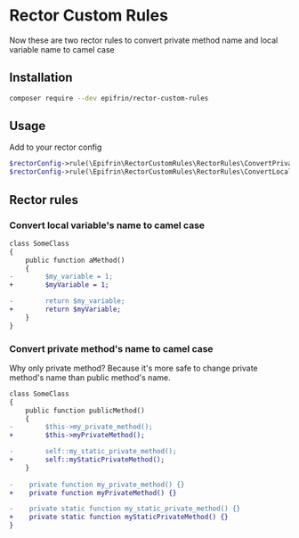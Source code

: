 # Rector Custom Rules
Now these are two rector rules to convert private method name and local variable name to camel case

## Installation
```bash
composer require --dev epifrin/rector-custom-rules
```

## Usage
Add to your rector config

```php
$rectorConfig->rule(\Epifrin\RectorCustomRules\RectorRules\ConvertPrivateMethodsNameToCamelCaseRector::class);
$rectorConfig->rule(\Epifrin\RectorCustomRules\RectorRules\ConvertLocalVariablesNameToCamelCaseRector::class);
```

## Rector rules

### Convert local variable's name to camel case
```diff
class SomeClass 
{
    public function aMethod() 
    {
-        $my_variable = 1;
+        $myVariable = 1;

-        return $my_variable;
+        return $myVariable;
    }
}
```

### Convert private method's name to camel case
Why only private method? Because it's more safe to change private method's name than public method's name.

```diff
class SomeClass 
{
    public function publicMethod() 
    {
-        $this->my_private_method();
+        $this->myPrivateMethod();

-        self::my_static_private_method();
+        self::myStaticPrivateMethod();
    }
    
-    private function my_private_method() {}
+    private function myPrivateMethod() {}

-    private static function my_static_private_method() {}
+    private static function myStaticPrivateMethod() {}
}
```